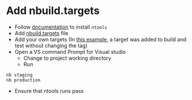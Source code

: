 # Add nbuild.targets

- Follow [documentation](https://naz-hage.github.io/ntools/) to install `ntools`
- Add [nbuild.targets](https://naz-hage.github.io/ntools/setup/#nbuildtargets) file
- Add your own targets (In [this example](../nbuild.targets#L56-L61), a target was added to build and test without changing the tag)
- Open a VS command Prompt for Visual studio
   - Change to project working directory
   -  Run
```
nb staging 
nb production
```
- Ensure that ntools runs pass
